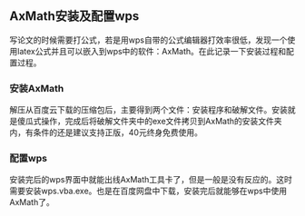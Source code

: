 ## AxMath安装及配置wps
写论文的时候需要打公式，若是用wps自带的公式编辑器打效率很低，发现一个使用latex公式并且可以嵌入到wps中的软件：AxMath。在此记录一下安装过程和配置过程。

### 安装AxMath
解压从百度云下载的压缩包后，主要得到两个文件：安装程序和破解文件。安装就是傻瓜式操作，完成后将破解文件夹中的exe文件拷贝到AxMath的安装文件夹内，有条件的还是建议支持正版，40元终身免费使用。

### 配置wps
安装完后的wps界面中就能出线AxMath工具卡了，但是一般是没有反应的。这时需要安装wps.vba.exe。也是在百度网盘中下载，安装完后就能够在wps中使用AxMath了。